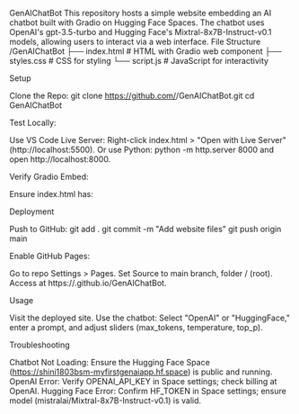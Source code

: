 GenAIChatBot
This repository hosts a simple website embedding an AI chatbot built with Gradio on Hugging Face Spaces. The chatbot uses OpenAI's gpt-3.5-turbo and Hugging Face's Mixtral-8x7B-Instruct-v0.1 models, allowing users to interact via a web interface.
File Structure
/GenAIChatBot
├── index.html      # HTML with Gradio web component
├── styles.css      # CSS for styling
└── script.js       # JavaScript for interactivity

Setup

Clone the Repo:
git clone https://github.com/<your-username>/GenAIChatBot.git
cd GenAIChatBot


Test Locally:

Use VS Code Live Server: Right-click index.html > "Open with Live Server" (http://localhost:5500).
Or use Python: python -m http.server 8000 and open http://localhost:8000.


Verify Gradio Embed:

Ensure index.html has:<div class="chat-bot-container">
    <gradio-app src="https://shini1803bsm-myfirstgenaiapp.hf.space"></gradio-app>
</div>





Deployment

Push to GitHub:
git add .
git commit -m "Add website files"
git push origin main


Enable GitHub Pages:

Go to repo Settings > Pages.
Set Source to main branch, folder / (root).
Access at https://<your-username>.github.io/GenAIChatBot.



Usage

Visit the deployed site.
Use the chatbot: Select "OpenAI" or "HuggingFace," enter a prompt, and adjust sliders (max_tokens, temperature, top_p).

Troubleshooting

Chatbot Not Loading: Ensure the Hugging Face Space (https://shini1803bsm-myfirstgenaiapp.hf.space) is public and running.
OpenAI Error: Verify OPENAI_API_KEY in Space settings; check billing at OpenAI.
Hugging Face Error: Confirm HF_TOKEN in Space settings; ensure model (mistralai/Mixtral-8x7B-Instruct-v0.1) is valid.
